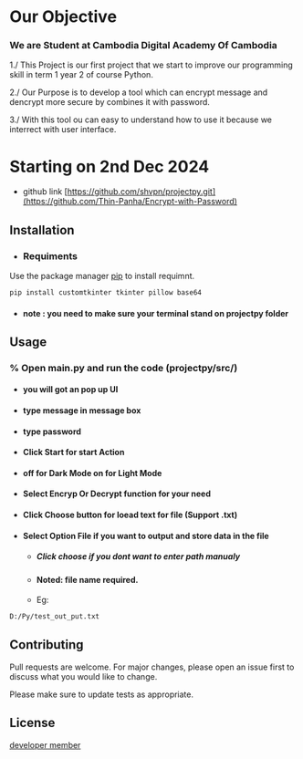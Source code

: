 # Our Objective

### We are Student at Cambodia Digital Academy Of Cambodia

1./ This Project is our first project that we start to improve our programming skill in term 1 year 2 of course Python.

2./ Our Purpose is to develop a tool which can encrypt message and dencrypt more secure by combines it with password.

3./ With this tool ou can easy to understand how to use it because we interrect with user interface.

# Starting on 2nd Dec 2024

- github link [https://github.com/shvpn/projectpy.git](https://github.com/Thin-Panha/Encrypt-with-Password)

## Installation

- ### Requiments

Use the package manager [pip](https://pip.pypa.io/en/stable/) to install requimnt.

```bash
pip install customtkinter tkinter pillow base64
```

- #### note : you need to make sure your terminal stand on projectpy folder

## Usage

### % Open main.py and run the code (projectpy/src/)

- #### you will got an pop up UI
- #### type message in message box
- #### type password
- #### Click Start for start Action
- #### off for Dark Mode on for Light Mode
- #### Select Encryp Or Decrypt function for your need
- #### Click Choose button for loead text for file (Support .txt)
- #### Select Option File if you want to output and store data in the file
  - ##### Click choose if you dont want to enter path manualy
  - #### Noted: file name required.
  - Eg:

```bash
D:/Py/test_out_put.txt
```

## Contributing

Pull requests are welcome. For major changes, please open an issue first
to discuss what you would like to change.

Please make sure to update tests as appropriate.

## License

[developer member](https://t.me/thinpanha)
